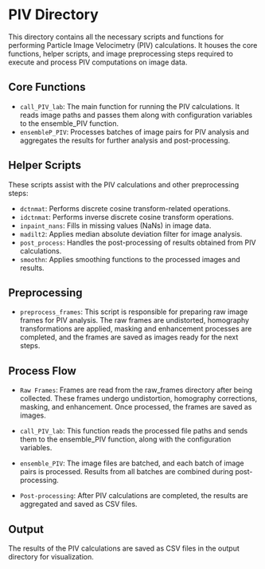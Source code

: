 # PIV Directory

This directory contains all the necessary scripts and functions for performing Particle Image Velocimetry (PIV) calculations. It houses the core functions, helper scripts, and image preprocessing steps required to execute and process PIV computations on image data.

## Core Functions

- `call_PIV_lab`: The main function for running the PIV calculations. It reads image paths and passes them along with configuration variables to the ensemble_PIV function.
- `ensembleP_PIV`: Processes batches of image pairs for PIV analysis and aggregates the results for further analysis and post-processing.

## Helper Scripts
These scripts assist with the PIV calculations and other preprocessing steps:

- `dctnmat`: Performs discrete cosine transform-related operations.
- `idctnmat`: Performs inverse discrete cosine transform operations.
- `inpaint_nans`: Fills in missing values (NaNs) in image data.
- `madilt2`: Applies median absolute deviation filter for image analysis.
- `post_process`: Handles the post-processing of results obtained from PIV calculations.
- `smoothn`: Applies smoothing functions to the processed images and results.

## Preprocessing

- `preprocess_frames`: This script is responsible for preparing raw image frames for PIV analysis. The raw frames are undistorted, homography transformations are applied, masking and enhancement processes are completed, and the frames are saved as images ready for the next steps.

## Process Flow
- `Raw Frames`: Frames are read from the raw_frames directory after being collected. These frames undergo undistortion, homography corrections,     masking, and enhancement. Once processed, the frames are saved as images.

- `call_PIV_lab`: This function reads the processed file paths and sends them to the ensemble_PIV function, along with the configuration variables.

- `ensemble_PIV`: The image files are batched, and each batch of image pairs is processed. Results from all batches are combined during post-processing.

- `Post-processing`: After PIV calculations are completed, the results are aggregated and saved as CSV files.

## Output
The results of the PIV calculations are saved as CSV files in the output directory for visualization.